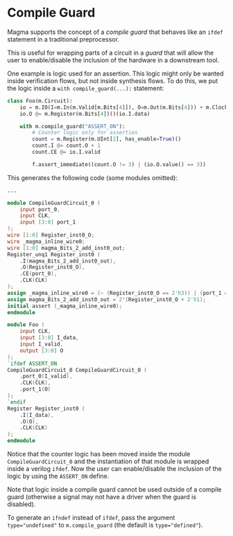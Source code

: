 # Compile Guard
Magma supports the concept of a *compile guard* that behaves like an `ifdef`
statement in a traditional preprocessor.

This is useful for wrapping parts of a circuit in a *guard* that will allow the
user to enable/disable the inclusion of the hardware in a downstream tool.

One example is logic used for an assertion.  This logic might only be wanted
inside verification flows, but not inside synthesis flows.  To do this, we put
the logic inside a `with compile_guard(...):` statement:

```python
class Foo(m.Circuit):
    io = m.IO(I=m.In(m.Valid[m.Bits[4]]), O=m.Out(m.Bits[4])) + m.ClockIO()
    io.O @= m.Register(m.Bits[4])()(io.I.data)

    with m.compile_guard("ASSERT_ON"):
        # Counter logic only for assertion
        count = m.Register(m.UInt[2], has_enable=True)()
        count.I @= count.O + 1
        count.CE @= io.I.valid

        f.assert_immediate((count.O != 3) | (io.O.value() == 3))
```

This generates the following code (some modules omitted):
```verilog
...

module CompileGuardCircuit_0 (
    input port_0,
    input CLK,
    input [3:0] port_1
);
wire [1:0] Register_inst0_O;
wire _magma_inline_wire0;
wire [1:0] magma_Bits_2_add_inst0_out;
Register_unq1 Register_inst0 (
    .I(magma_Bits_2_add_inst0_out),
    .O(Register_inst0_O),
    .CE(port_0),
    .CLK(CLK)
);
assign _magma_inline_wire0 = (~ (Register_inst0_O == 2'h3)) | (port_1 == 4'h3);
assign magma_Bits_2_add_inst0_out = 2'(Register_inst0_O + 2'h1);
initial assert (_magma_inline_wire0);
endmodule

module Foo (
    input CLK,
    input [3:0] I_data,
    input I_valid,
    output [3:0] O
);
`ifdef ASSERT_ON
CompileGuardCircuit_0 CompileGuardCircuit_0 (
    .port_0(I_valid),
    .CLK(CLK),
    .port_1(O)
);
`endif
Register Register_inst0 (
    .I(I_data),
    .O(O),
    .CLK(CLK)
);
endmodule
```

Notice that the counter logic has been moved inside the module
`CompileGuardCircuit_0` and the instantiation of that module is wrapped inside
a verilog `ifdef`.  Now the user can enable/disable the inclusion of the logic
by using the `ASSERT_ON` define.

Note that logic inside a compile guard cannot be used outside of a compile
guard (otherwise a signal may not have a driver when the guard is disabled).

To generate an `ifndef` instead of `ifdef`, pass the argument
`type="undefined"` to `m.compile_guard` (the default is `type="defined"`).
